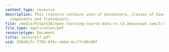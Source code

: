 ```yaml
---
content_type: resource
description: This resource contains uses of biosensors, classes of biosensors, Biosensor
  components and Transducers.
file: /media/https%3A/open-learning-course-data-rc.s3.amazonaws.com/3-051j-materials-for-biomedical-applications-spring-2006/356d81fc77930f6cebbd4cc7fc08c007_lecture17.pdf
file_type: application/pdf
resourcetype: Document
title: lecture17.pdf
uid: 356d81fc-7793-0f6c-ebbd-4cc7fc08c007
---
```


